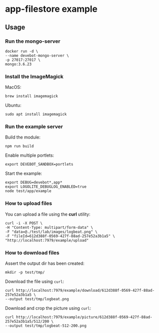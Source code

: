 # app-filestore example

## Usage

### Run the mongo-server

```
docker run -d \
--name devebot-mongo-server \
-p 27017:27017 \
mongo:3.6.23
```

### Install the ImageMagick

MacOS:

```
brew install imagemagick
```

Ubuntu:

```
sudo apt install imagemagick
```

### Run the example server

Build the module:

```shell
npm run build
```

Enable multiple portlets:

```shell
export DEVEBOT_SANDBOX=portlets
```

Start the example:

```shell
export DEBUG=devebot*,app*
export LOGOLITE_DEBUGLOG_ENABLED=true
node test/app/example
```

### How to upload files

You can upload a file using the __curl__ utility:

```shell
curl -i -X POST \
-H "Content-Type: multipart/form-data" \
-F "data=@./test/lab/images/logbeat.png" \
-F "fileId=612d388f-0569-427f-88ad-257e52a3b1a5" \
"http://localhost:7979/example/upload"
```

### How to download files

Assert the output dir has been created:

```
mkdir -p test/tmp/
```

Download the file using `curl`:

```
curl http://localhost:7979/example/download/612d388f-0569-427f-88ad-257e52a3b1a5 \
--output test/tmp/logbeat.png
```

Download and crop the picture using `curl`:

```
curl http://localhost:7979/example/picture/612d388f-0569-427f-88ad-257e52a3b1a5/512/200 \
--output test/tmp/logbeat-512-200.png
```
